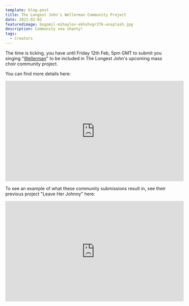 ```yaml
---
template: blog-post
title: The Longest John's Wellerman Community Project
date: 2021-02-02
featuredimage: bogomil-mihaylov-ekhshvgr27k-unsplash.jpg
description: Community sea shanty!
tags:
  - Creators
---
```

The time is ticking, you have until Friday 12th Feb, 5pm GMT to submit you singing "[Wellerman](https://www.songsoftheseas.com/wellerman-1/)" to be included in The Longest John's upcoming mass choir community project.

You can find more details here: 

<iframe width="560" height="315" src="https://www.youtube.com/embed/TdJQNkpUCFE" frameborder="0" allow="accelerometer; autoplay; clipboard-write; encrypted-media; gyroscope; picture-in-picture" allowfullscreen></iframe>

To see an example of what these community submissions result in, see their previous project "Leave Her Johnny" here:

<iframe width="560" height="315" src="https://www.youtube.com/embed/8Fow61Zsn2s" frameborder="0" allow="accelerometer; autoplay; clipboard-write; encrypted-media; gyroscope; picture-in-picture" allowfullscreen></iframe>